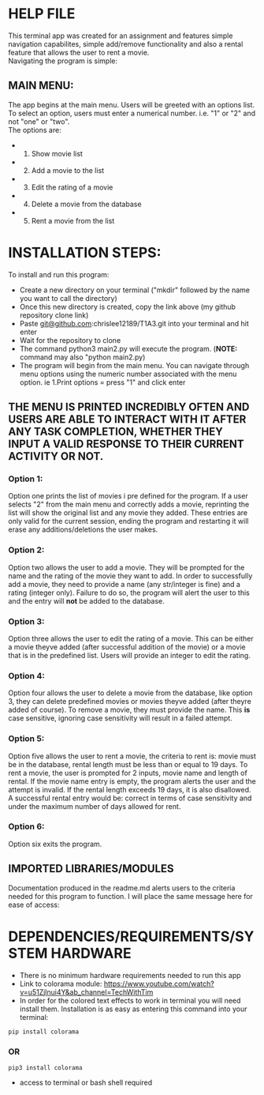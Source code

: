 # **HELP FILE** 
This terminal app was created for an assignment and features simple navigation capabilites, simple add/remove functionality and also a rental feature that allows the user to rent a movie.  
Navigating the program is simple:  
## MAIN MENU: 
The app begins at the main menu. Users will be greeted with an options list. To select an option, users must enter a numerical number. i.e. "1" or "2" and not "one" or "two".  
The options are:
- 1. Show movie list
- 2. Add a movie to the list
- 3. Edit the rating of a movie 
- 4. Delete a movie from the database
- 5. Rent a movie from the list

# INSTALLATION STEPS:
To install and run this program:  
- Create a new directory on your terminal  ("mkdir" followed by the name you want to call the directory)
- Once this new directory is created, copy the link above (my github repository clone link)
- Paste git@github.com:chrislee12189/T1A3.git into your terminal and hit enter
- Wait for the repository to clone
- The command python3 main2.py will execute the program. (**NOTE:** command may also "python main2.py)  
- The program will begin from the main menu. You can navigate through menu options using the numeric number associated with the menu option. ie 1.Print options = press "1" and click enter

## THE MENU IS PRINTED INCREDIBLY OFTEN AND USERS ARE ABLE TO INTERACT WITH IT AFTER ANY TASK COMPLETION, WHETHER THEY INPUT A VALID RESPONSE TO THEIR CURRENT ACTIVITY OR NOT.
### Option 1:  
Option one prints the list of movies i pre defined for the program. If a user selects "2" from the main menu and correctly adds a movie, reprinting the list will show the original list and any movie they added. These entries are only valid for the current session, ending the program and restarting it will erase any additions/deletions the user makes.

### Option 2: 
Option two allows the user to add a movie. They will be prompted for the name and the rating of the movie they want to add. In order to successfully add a movie, they need to provide a name (any str/integer is fine) and a rating (integer only). Failure to do so, the program will alert the user to this and the entry will **not** be added to the database.

### Option 3:
Option three allows the user to edit the rating of a movie. This can be either a movie theyve added (after successful addition of the movie) or a movie that is in the predefined list. Users will provide an integer to edit the rating.

### Option 4: 
Option four allows the user to delete a movie from the database, like option 3, they can delete predefined movies or movies theyve added (after theyre added of course). To remove a movie, they must provide the name. This **is** case sensitive, ignoring case sensitivity will result in a failed attempt. 

### Option 5:  
Option five allows the user to rent a movie, the criteria to rent is: movie must be in the database, rental length must be less than or equal to 19 days. To rent a movie, the user is prompted for 2 inputs, movie name and length of rental. If the movie name entry is empty, the program alerts the user and the attempt is invalid. If the rental length exceeds 19 days, it is also disallowed. A successful rental entry would be: correct in terms of case sensitivity and under the maximum number of days allowed for rent.  

### Option 6:
Option six exits the program.



## IMPORTED LIBRARIES/MODULES 
Documentation produced in the readme.md alerts users to the criteria needed for this program to function. I will place the same message here for ease of access: 
# DEPENDENCIES/REQUIREMENTS/SYSTEM HARDWARE
- There is no minimum hardware requirements needed to run this app
- Link to colorama module: https://www.youtube.com/watch?v=u51Zjlnui4Y&ab_channel=TechWithTim
- In order for the colored text effects to work in terminal you will need install them. Installation is as easy as entering this command into your terminal: 
```
pip install colorama
```
### OR
```
pip3 install colorama
```
- access to terminal or bash shell required